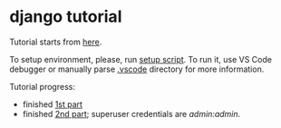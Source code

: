 # django tutorial
Tutorial starts from [here](https://docs.djangoproject.com/en/2.1/intro/tutorial01/).

To setup environment, please, run [setup script](setup.sh). To run it, use VS Code debugger or manually parse [.vscode](.vscode) directory for more information.

Tutorial progress:
- finished [1st part](https://docs.djangoproject.com/en/2.1/intro/tutorial01/)
- finished [2nd part](https://docs.djangoproject.com/en/2.1/intro/tutorial02/); superuser credentials are *admin:admin*.
